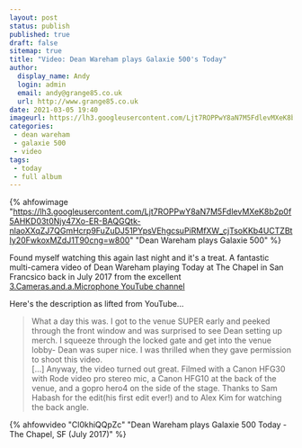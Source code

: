 ```yaml
---
layout: post
status: publish
published: true
draft: false
sitemap: true
title: "Video: Dean Wareham plays Galaxie 500's Today"
author:
  display_name: Andy
  login: admin
  email: andy@grange85.co.uk
  url: http://www.grange85.co.uk
date: 2021-03-05 19:40
imageurl: https://lh3.googleusercontent.com/Ljt7ROPPwY8aN7M5FdlevMXeK8b2p0f5AHKD03t0Njy47Xo-ER-BAQGQtk-nlaoXXqZJ7QGmHcrp9FuZuDJ51PYpsVEhgcsuPiRMfXW_cjTsoKKb4UCTZBtIy20FwkoxMZdJ1T90cng=w2400
categories:
 - dean wareham
 - galaxie 500
 - video
tags:
 - today
 - full album
---
```

{% ahfowimage "https://lh3.googleusercontent.com/Ljt7ROPPwY8aN7M5FdlevMXeK8b2p0f5AHKD03t0Njy47Xo-ER-BAQGQtk-nlaoXXqZJ7QGmHcrp9FuZuDJ51PYpsVEhgcsuPiRMfXW_cjTsoKKb4UCTZBtIy20FwkoxMZdJ1T90cng=w800" "Dean Wareham plays Galaxie 500" %}

Found myself watching this again last night and it's a treat. A fantastic multi-camera video of Dean Wareham playing Today at The Chapel in San Francsico back in July 2017 from the excellent [3.Cameras.and.a.Microphone YouTube channel](https://www.youtube.com/channel/UC8tAnV9M2FKiJF2pDbXU0hw/about) 

<!--more-->

Here's the description as lifted from YouTube...

> What a day this was. I got to the venue SUPER early and peeked through the front window and was surprised to see Dean setting up merch. I squeeze through the locked gate and get into the venue lobby- Dean was super nice. I was thrilled when they gave permission to shoot this video.  
> [...] Anyway, the video turned out great. Filmed with a Canon HFG30 with Rode video pro stereo mic, a Canon HFG10 at the back of the venue, and a gopro hero4 on the side of the stage. Thanks to Sam Habash for the edit(his first edit ever!) and to Alex Kim for watching the back angle.


{% ahfowvideo "Cl0khiQQpZc" "Dean Wareham plays Galaxie 500 Today - The Chapel, SF (July 2017)" %}


